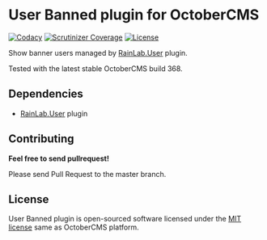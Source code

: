 # User Banned plugin for OctoberCMS

[![Codacy](https://img.shields.io/codacy/4e9c11e0375044f0ad384a03cfaa53de.svg)](https://www.codacy.com/app/vojtasvoboda/oc-userbanned-plugin)
[![Scrutinizer Coverage](https://img.shields.io/scrutinizer/g/vojtasvoboda/oc-userbanned-plugin.svg)](https://scrutinizer-ci.com/g/vojtasvoboda/oc-userbanned-plugin/?branch=master)
[![License](https://img.shields.io/badge/license-MIT-blue.svg)](https://github.com/vojtasvoboda/oc-userbanned-plugin/blob/master/LICENSE.md)

Show banner users managed by [RainLab.User](http://octobercms.com/plugin/rainlab-user) plugin.

Tested with the latest stable OctoberCMS build 368.

## Dependencies

- [RainLab.User](http://octobercms.com/plugin/rainlab-user) plugin

## Contributing

**Feel free to send pullrequest!**

Please send Pull Request to the master branch.

## License

User Banned plugin is open-sourced software licensed under the [MIT license](http://opensource.org/licenses/MIT) same as OctoberCMS platform.
